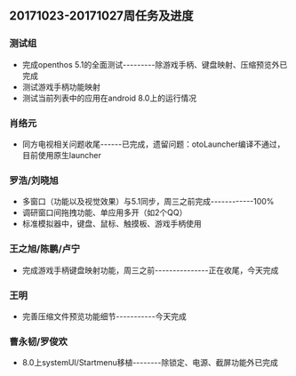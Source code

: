 ## 20171023-20171027周任务及进度

### 测试组
- 完成openthos 5.1的全面测试---------除游戏手柄、键盘映射、压缩预览外已完成
- 测试游戏手柄功能映射
- 测试当前列表中的应用在android 8.0上的运行情况

### 肖络元
- 同方电视相关问题收尾------已完成，遗留问题：otoLauncher编译不通过，目前使用原生launcher

### 罗浩/刘晓旭
- 多窗口（功能以及视觉效果）与5.1同步，周三之前完成------------100%
- 调研窗口间拖拽功能、单应用多开（如2个QQ）
- 标准模拟器中，键盘、鼠标、触摸板、游戏手柄使用

### 王之旭/陈鹏/卢宁
- 完成游戏手柄键盘映射功能，周三之前---------------正在收尾，今天完成

### 王明
- 完善压缩文件预览功能细节-----------今天完成

### 曹永韧/罗俊欢
- 8.0上systemUI/Startmenu移植--------除锁定、电源、截屏功能外已完成
